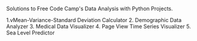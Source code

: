 Solutions to Free Code Camp's Data Analysis with Python Projects.

1.vMean-Variance-Standard Deviation Calculator
2. Demographic Data Analyzer
3. Medical Data Visualizer
4. Page View Time Series Visualizer
5. Sea Level Predictor
